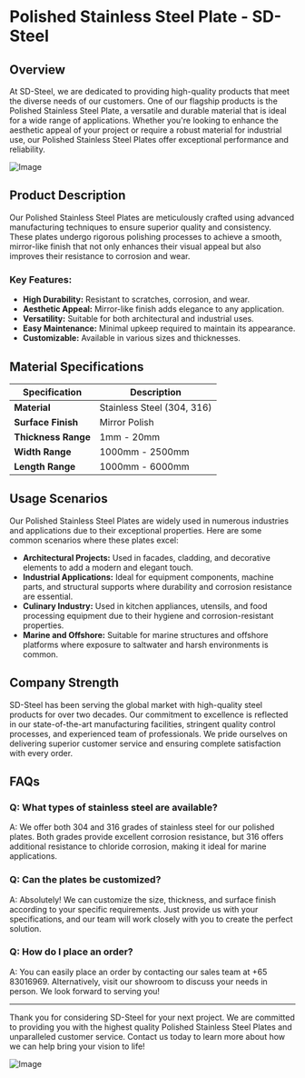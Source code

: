 # Polished Stainless Steel Plate - SD-Steel

## Overview

At SD-Steel, we are dedicated to providing high-quality products that meet the diverse needs of our customers. One of our flagship products is the Polished Stainless Steel Plate, a versatile and durable material that is ideal for a wide range of applications. Whether you're looking to enhance the aesthetic appeal of your project or require a robust material for industrial use, our Polished Stainless Steel Plates offer exceptional performance and reliability.

![Image](https://github.com/user-attachments/assets/2567258e-e124-4816-932d-1809bd27ef0b)

## Product Description

Our Polished Stainless Steel Plates are meticulously crafted using advanced manufacturing techniques to ensure superior quality and consistency. These plates undergo rigorous polishing processes to achieve a smooth, mirror-like finish that not only enhances their visual appeal but also improves their resistance to corrosion and wear.

### Key Features:
- **High Durability:** Resistant to scratches, corrosion, and wear.
- **Aesthetic Appeal:** Mirror-like finish adds elegance to any application.
- **Versatility:** Suitable for both architectural and industrial uses.
- **Easy Maintenance:** Minimal upkeep required to maintain its appearance.
- **Customizable:** Available in various sizes and thicknesses.

## Material Specifications

| Specification | Description |
|---------------|-------------|
| **Material** | Stainless Steel (304, 316) |
| **Surface Finish** | Mirror Polish |
| **Thickness Range** | 1mm - 20mm |
| **Width Range** | 1000mm - 2500mm |
| **Length Range** | 1000mm - 6000mm |

## Usage Scenarios

Our Polished Stainless Steel Plates are widely used in numerous industries and applications due to their exceptional properties. Here are some common scenarios where these plates excel:

- **Architectural Projects:** Used in facades, cladding, and decorative elements to add a modern and elegant touch.
- **Industrial Applications:** Ideal for equipment components, machine parts, and structural supports where durability and corrosion resistance are essential.
- **Culinary Industry:** Used in kitchen appliances, utensils, and food processing equipment due to their hygiene and corrosion-resistant properties.
- **Marine and Offshore:** Suitable for marine structures and offshore platforms where exposure to saltwater and harsh environments is common.

## Company Strength

SD-Steel has been serving the global market with high-quality steel products for over two decades. Our commitment to excellence is reflected in our state-of-the-art manufacturing facilities, stringent quality control processes, and experienced team of professionals. We pride ourselves on delivering superior customer service and ensuring complete satisfaction with every order.

## FAQs

### Q: What types of stainless steel are available?
A: We offer both 304 and 316 grades of stainless steel for our polished plates. Both grades provide excellent corrosion resistance, but 316 offers additional resistance to chloride corrosion, making it ideal for marine applications.

### Q: Can the plates be customized?
A: Absolutely! We can customize the size, thickness, and surface finish according to your specific requirements. Just provide us with your specifications, and our team will work closely with you to create the perfect solution.

### Q: How do I place an order?
A: You can easily place an order by contacting our sales team at +65 83016969. Alternatively, visit our showroom to discuss your needs in person. We look forward to serving you!

---

Thank you for considering SD-Steel for your next project. We are committed to providing you with the highest quality Polished Stainless Steel Plates and unparalleled customer service. Contact us today to learn more about how we can help bring your vision to life!

![Image](https://github.com/user-attachments/assets/2567258e-e124-4816-932d-1809bd27ef0b)